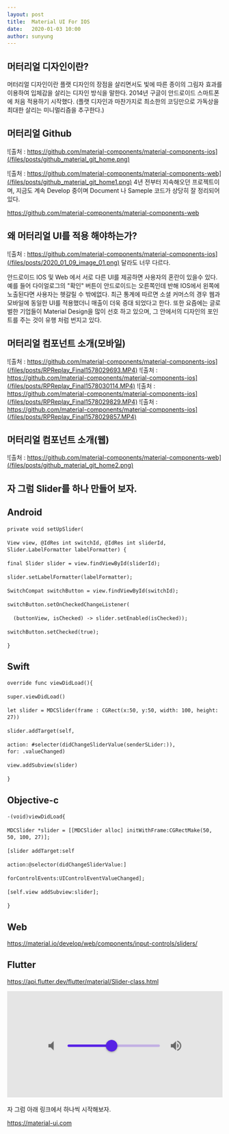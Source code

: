 ```yaml
---
layout: post
title:  Material UI For IOS
date:   2020-01-03 10:00
author: sunyung
---
```

## 머터리얼 디자인이란?
머터리얼 디자인이란 플랫 디자인의 장점을 살리면서도 빛에 따른 종이의 그림자 효과를 이용하여 입체감을 살리는 디자인 방식을 말한다. 2014년 구글이 안드로이드 스마트폰에 처음 적용하기 시작했다.
(플랫 디자인과 마찬가지로 최소한의 코딩만으로 가독상을 최대한 살리는 미니멀리즘을 추구한다.)

## 머터리얼 Github
![출처 : https://github.com/material-components/material-components-ios](/files/posts/github_material_git_home.png)

![출처 : https://github.com/material-components/material-components-web](/files/posts/github_material_git_home1.png)
4년 전부터 지속해오던 프로젝트이며, 지금도 계속 Develop 중이며 Document 나 Sameple 코드가 상당히 잘 정리되어있다.

<https://github.com/material-components/material-components-web>

## 왜 머터리얼 UI를 적용 해야하는가?

![출처 : https://github.com/material-components/material-components-ios](/files/posts/2020_01_09_image_01.png)
달라도 너무 다르다.

안드로이드 IOS 및 Web 에서 서로 다른 UI를 제공하면 사용자의 혼란이 있을수 있다. 예를 들어 다이얼로그의 "확인" 버튼이 안드로이드는 오른쪽인데 반해 IOS에서 왼쪽에 노출된다면 사용자는 헷갈릴 수 밖에없다.
최근 통계에 따르면 소셜 커머스의 경우 웹과 모바일에 동일한 UI를 적용했더니 매출이 더욱 증대 되었다고 한다.
또한 요즘에는 글로벌한 기업들이 Material Design을 많이 선호 하고 있으며, 그 안에서의 디자인의 포인트를 주는 것이 유행 처럼 번지고 있다.


##  머터리얼 컴포넌트 소개(모바일)
![출처 : https://github.com/material-components/material-components-ios](/files/posts/RPReplay_Final1578029693.MP4)
![출처 : https://github.com/material-components/material-components-ios](/files/posts/RPReplay_Final1578030114.MP4)
![출처 : https://github.com/material-components/material-components-ios](/files/posts/RPReplay_Final1578029829.MP4)
![출처 : https://github.com/material-components/material-components-ios](/files/posts/RPReplay_Final1578029857.MP4)

##  머터리얼 컴포넌트 소개(웹)

![출처 : https://github.com/material-components/material-components-web](/files/posts/github_material_git_home2.png)

## 자 그럼 Slider를 하나 만들어 보자.

## Android

    private void setUpSlider(

    View view, @IdRes int switchId, @IdRes int sliderId, Slider.LabelFormatter labelFormatter) {
    
    final Slider slider = view.findViewById(sliderId);
  
    slider.setLabelFormatter(labelFormatter);
  
    SwitchCompat switchButton = view.findViewById(switchId);
  
    switchButton.setOnCheckedChangeListener(
  
      (buttonView, isChecked) -> slider.setEnabled(isChecked));
      
    switchButton.setChecked(true);
  
    }


## Swift

    override func viewDidLoad(){

    super.viewDidLoad()

    let slider = MDCSlider(frame : CGRect(x:50, y:50, width: 100, height: 27))

    slider.addTarget(self,

    action: #selecter(didChangeSliderValue(senderSLider:)),
    for: .valueChanged)

    view.addSubview(slider)

    }

## Objective-c

    -(void)viewDidLoad{

    MDCSlider *slider = [[MDCSlider alloc] initWithFrame:CGRectMake(50, 50, 100, 27)];

    [slider addTarget:self

    action:@selector(didChangeSliderValue:]

    forControlEvents:UIControlEventValueChanged];

    [self.view addSubview:slider];

    }

## Web

<https://material.io/develop/web/components/input-controls/sliders/>

## Flutter

<https://api.flutter.dev/flutter/material/Slider-class.html>

![짠 하고 슬라이더가 나온다](/files/posts/2020_01_09_image_04.png)


자 그럼 아래 링크에서 하나씩 시작해보자.

<https://material-ui.com>



